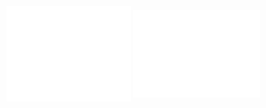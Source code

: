 <div>
<img align="center" width="49%" src="https://github.com/perrornet/perrornet/blob/main/metrics.plugin.base.svg"/>
<img align="center" width="50%" src="https://github.com/perrornet/perrornet/blob/main/metrics.plugin.isocalendar.svg"/>
</div>
